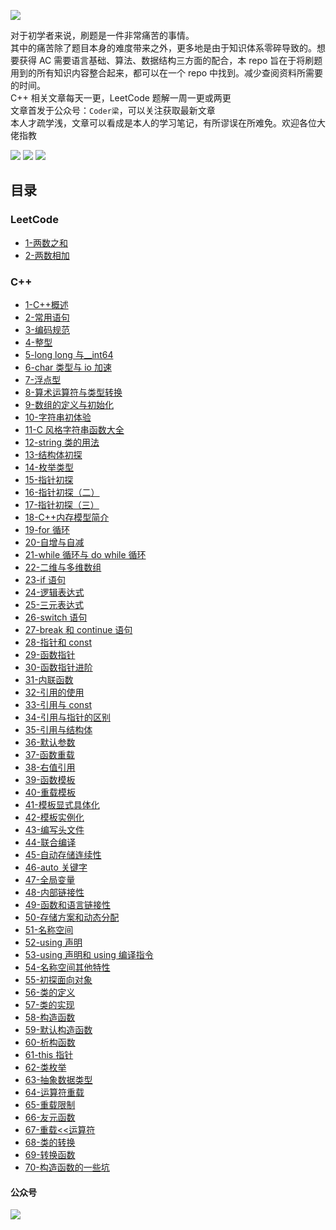 ![](./resource/EasyLeetCode.png)

对于初学者来说，刷题是一件非常痛苦的事情。<br>
其中的痛苦除了题目本身的难度带来之外，更多地是由于知识体系零碎导致的。想要获得 AC 需要语言基础、算法、数据结构三方面的配合，本 repo 旨在于将刷题用到的所有知识内容整合起来，都可以在一个 repo 中找到。减少查阅资料所需要的时间。<br>
C++ 相关文章每天一更，LeetCode 题解一周一更或两更<br>
文章首发于公众号：`Coder梁`，可以关注获取最新文章<br>
本人才疏学浅，文章可以看成是本人的学习笔记，有所谬误在所难免。欢迎各位大佬指教

[![](https://img.shields.io/badge/%E5%85%AC%E4%BC%97%E5%8F%B7-Coder梁-green)](#公众号)
[![](https://img.shields.io/badge/zhihu-%E7%9F%A5%E4%B9%8E-blue)](https://www.zhihu.com/people/coderliangt)
[![](https://img.shields.io/badge/bilibili-B站-orange)](https://space.bilibili.com/266569818)

## 目录

### LeetCode

- [1-两数之和](./LeetCode/01-two%20sum.md)
- [2-两数相加](./LeetCode/02-add%20two%20number.md)

### C++

- [1-C++概述](./C++/1-概述.md)
- [2-常用语句](./C++/2-常用语句.md)
- [3-编码规范](./C++/3-谷歌编码规范.md)
- [4-整型](./C++/4-整型.md)
- [5-long long 与\_\_int64](./C++/5-long%20long与__int64.md)
- [6-char 类型与 io 加速](./C++/6-char类型与io加速.md)
- [7-浮点型](./C++/7-浮点数.md)
- [8-算术运算符与类型转换](./C++/8-算术运算符与类型转换.md)
- [9-数组的定义与初始化](./C++/9-数组的定义和初始化.md)
- [10-字符串初体验](./C++/10-字符串创建与使用.md)
- [11-C 风格字符串函数大全](./C++/11-cstring函数大全.md)
- [12-string 类的用法](./C++/12-string用法.md)
- [13-结构体初探](./C++/13-结构体初探.md)
- [14-枚举类型](./C++/14-枚举类型.md)
- [15-指针初探](./C++/15-指针初探.md)
- [16-指针初探（二）](./C++/16-指针初探（二）.md)
- [17-指针初探（三）](./C++/17-指针初探（三）.md)
- [18-C++内存模型简介](./C++/18-内存模型初探.md)
- [19-for 循环](./C++/19-for循环.md)
- [20-自增与自减](./C++/20-自增与自减.md)
- [21-while 循环与 do while 循环](./C++/21-while与do%20while循环.md)
- [22-二维与多维数组](./C++/22-二维与多维数组.md)
- [23-if 语句](./C++/23-if语句.md)
- [24-逻辑表达式](./C++/24-逻辑表达式.md)
- [25-三元表达式](./C++/25-三元表达式.md)
- [26-switch 语句](./C++/26-switch语句.md)
- [27-break 和 continue 语句](./C++/27-break和continue语句.md)
- [28-指针和 const](./C++/28-指针和const.md)
- [29-函数指针](./C++/29-函数指针.md)
- [30-函数指针进阶](./C++/30-函数指针进阶.md)
- [31-内联函数](./C++/31-内联函数.md)
- [32-引用的使用](./C++/32-引用.md)
- [33-引用与 const](./C++/33-引用与const.md)
- [34-引用与指针的区别](./C++/34-引用和指针的区别.md)
- [35-引用与结构体](./C++/35-引用结构体.md)
- [36-默认参数](./C++/36-默认参数.md)
- [37-函数重载](./C++/37-函数重载.md)
- [38-右值引用](./C++/38-右值引用.md)
- [39-函数模板](./C++/39-函数模板.md)
- [40-重载模板](./C++/40-重载模板.md)
- [41-模板显式具体化](./C++/41-模板显式具体化.md)
- [42-模板实例化](./C++/42-模板实例化.md)
- [43-编写头文件](./C++/43-编写头文件.md)
- [44-联合编译](./C++/44-联合编译.md)
- [45-自动存储连续性](./C++/45-自动存储连续性.md)
- [46-auto 关键字](./C++/46-auto关键字.md)
- [47-全局变量](./C++/47-全局变量.md)
- [48-内部链接性](./C++/48-内部链接性.md)
- [49-函数和语言链接性](./C++/49-函数和语言链接性.md)
- [50-存储方案和动态分配](./C++/50-存储方案和动态分配.md)
- [51-名称空间](./C++/51-名称空间.md)
- [52-using 声明](./C++/52-using声明.md)
- [53-using 声明和 using 编译指令](./C++/53-using声明和using指令.md)
- [54-名称空间其他特性](./C++/54-名称空间其他特性.md)
- [55-初探面向对象](./C++/55-初探面向对象.md)
- [56-类的定义](./C++/56-类的定义.md)
- [57-类的实现](./C++/57-类的实现.md)
- [58-构造函数](./C++/58-构造函数.md)
- [59-默认构造函数](./C++/59-默认构造函数.md)
- [60-析构函数](./C++/60-析构函数.md)
- [61-this 指针](./C++/61-this指针.md)
- [62-类枚举](./C++/62-类枚举.md)
- [63-抽象数据类型](./C++/63-抽象数据类型.md)
- [64-运算符重载](./C++/64-运算符重载.md)
- [65-重载限制](./C++/65-重载限制.md)
- [66-友元函数](./C++/66-友元函数.md)
- [67-重载<<运算符](./C++/67-重载<<运算符.md)
- [68-类的转换](./C++/68-类的转换.md)
- [69-转换函数](./C++/69-转换函数.md)
- [70-构造函数的一些坑](./C++/70-构造函数的一些坑.md)

#### 公众号

![](./resource/wechat_qrcode.jpg)
